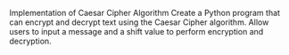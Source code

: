 Implementation of Caesar Cipher Algorithm
Create a Python program that can encrypt and decrypt text using the Caesar Cipher algorithm. 
Allow users to input a message and a shift value to perform encryption and decryption.

